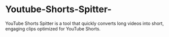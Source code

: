 # Youtube-Shorts-Spitter-
YouTube Shorts Spitter is a tool that quickly converts long videos into short, engaging clips optimized for YouTube Shorts.
